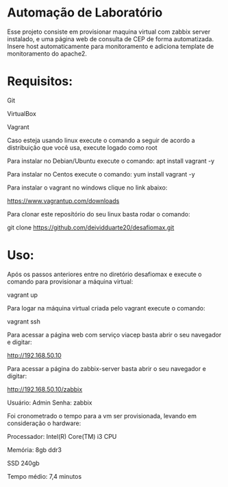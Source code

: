
# Automação de Laboratório
Esse projeto consiste em provisionar maquina virtual com zabbix server instalado, e uma página web de consulta de CEP de forma automatizada. Insere host automaticamente para monitoramento e adiciona template de monitoramento do apache2.

# Requisitos:
   Git
   
   VirtualBox
   
   Vagrant

Caso esteja usando linux execute o comando a seguir de acordo a distribuição que você usa, execute logado como root

Para instalar no Debian/Ubuntu execute o comando:
apt install vagrant -y

Para instalar no Centos execute o comando:
yum install vagrant -y

Para instalar o vagrant no windows clique no link abaixo:

https://www.vagrantup.com/downloads

Para clonar este reposítório do seu linux basta rodar o comando:

git clone https://github.com/deividduarte20/desafiomax.git  
    
# Uso:

Após os passos anteriores entre no diretório desafiomax e execute o comando para provisionar a máquina virtual:

vagrant up

Para logar na máquina virtual criada pelo vagrant execute o comando:

vagrant ssh

Para acessar a página web com serviço viacep basta abrir o seu navegador e digitar:

http://192.168.50.10

Para acessar a página do zabbix-server basta abrir o seu navegador e digitar:

http://192.168.50.10/zabbix

Usuário: Admin
Senha: zabbix

Foi cronometrado o tempo para a vm ser provisionada, levando em consideração o hardware:

Processador: Intel(R) Core(TM) i3 CPU

Memória: 8gb ddr3

SSD 240gb

Tempo médio: 7,4 minutos
